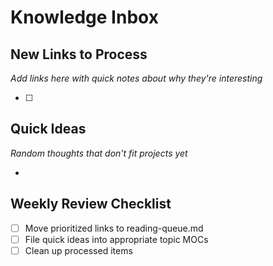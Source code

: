 # Knowledge Inbox

## New Links to Process
*Add links here with quick notes about why they're interesting*

- [ ] 

## Quick Ideas
*Random thoughts that don't fit projects yet*

- 

## Weekly Review Checklist
- [ ] Move prioritized links to reading-queue.md
- [ ] File quick ideas into appropriate topic MOCs
- [ ] Clean up processed items